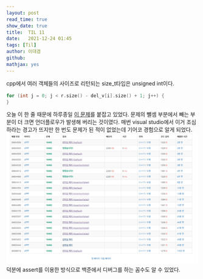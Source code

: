 ```yaml
---
layout: post
read_time: true
show_date: true
title:  TIL 11
date:   2021-12-24 01:45
tags: [Til]
author: 이대겸
github:  
mathjax: yes
---
```


cpp에서 여러 객체들의 사이즈로 리턴되는 size_t타입은 unsigned int이다.  
~~~C
for (int j = 0; j < r.size() - del_v[i].size() + 1; j++) {
}
~~~
오늘 이 한 줄 때문에 하루종일 <A href = "https://www.acmicpc.net/problem/16492">이 문제</A>를 붙잡고 있었다. 
문제의 뺄셈 부분에서 빼는 부분이 더 크면 언더플로우가 발생해 버리는 것이였다. 매번 visual studio에서 이거 조심하라는 경고가 뜨지만 
한 번도 문제가 된 적이 없었는데 기어코 경험으로 알게 되었다.
![todayproblem](/assets/img/posts/size_t_is_unsigned.jpg)
덕분에 assert를 이용한 방식으로 백준에서 디버그를 하는 꼼수도 알 수 있었다.